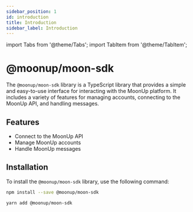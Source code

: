 ```yaml
---
sidebar_position: 1
id: introduction
title: Introduction
sidebar_label: Introduction
---
```

import Tabs from '@theme/Tabs';
import TabItem from '@theme/TabItem';
# @moonup/moon-sdk

The `@moonup/moon-sdk` library is a TypeScript library that provides a simple and easy-to-use interface for interacting with the MoonUp platform. It includes a variety of features for managing accounts, connecting to the MoonUp API, and handling messages.

## Features

- Connect to the MoonUp API
- Manage MoonUp accounts
- Handle MoonUp messages

## Installation

To install the `@moonup/moon-sdk` library, use the following command:

<Tabs>
<TabItem value="npm">

```bash
npm install --save @moonup/moon-sdk
```

</TabItem>
<TabItem value="yarn">

```bash
yarn add @moonup/moon-sdk
```

</TabItem>
</Tabs>

